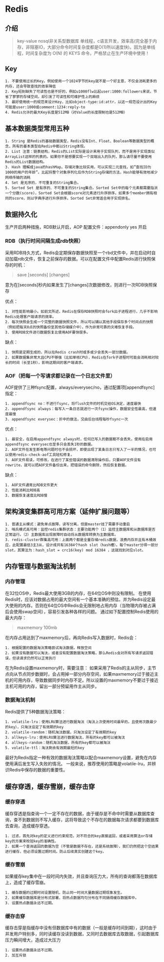 # Redis

## 介绍

> key-value nosql非关系型数据库 单线程，c语言开发，效率高(完全基于内存，非阻塞IO，大部分命令时间复杂度都是O(1)所以速度快)。因为是单线程，时间复杂度为 O(N) 的 KEYS 命令，严格禁止在生产环境中使用！

## Key

	1. 不要使用过长的Key。例如使用一个1024字节的key就不是一个好主意，不仅会消耗更多的内存，还会导致查找的效率降低
	2. Key短到缺失了可读性也是不好的，例如u1000flw比起user:1000:followers来说，节省了寥寥的存储空间，却引发了可读性和可维护性上的麻烦
	3. 最好使用统一的规范来设计Key，比如object-type:id:attr，以这一规范设计出的Key可能是user:1000或comment:1234:reply-to
	4. Redis允许的最大Key长度是512MB（对Value的长度限制也是512MB）

## 基本数据类型常用五种

	1. String 是Redis的基础数据类型，Redis没有Int、Float、Boolean等数据类型的概念，所有的基本类型在Redis中都以String体现。
	2. List 注意：链表结构，Redis的List实际是设计来用于实现队列，而不是用于实现类似ArrayList这样的列表的。如果你不是想要实现一个双端出入的队列，那么请尽量不要使用Redis的List数据结构。
	3. Hash 理解成java的hashMap，存储对象比较实用，可以实现二元查找，如”查找ID为1000的用户的年龄”。比起将整个对象序列化后作为String存储的方法，Hash能够有效地减少网络传输的消耗
	4. Set 是无序的，不可重复的String集合。
	5. Sorted Set 是有序的、不可重复的String集合。Sorted Set中的每个元素都需要指派一个分数(score)，Sorted Set会根据score对元素进行升序排序。如果多个member拥有相同的score，则以字典序进行升序排序。Sorted Set非常适合用于实现排名。

## 数据持久化

生产开启两种措施，RDB默认开启，AOP 配置文件：appendonly yes 开启

### RDB（执行时间间隔生成rdb快照）

采用RDB持久方式，Redis会定期保存数据快照至一个rbd文件中，并在启动时自动加载rdb文件，恢复之前保存的数据。可以在配置文件中配置Redis进行快照保存的时机：

> save [seconds] [changes]

意为在[seconds]秒内如果发生了[changes]次数据修改，则进行一次RDB快照保存

优点：

	1. 对性能影响最小。如前文所述，Redis在保存RDB快照时会fork出子进程进行，几乎不影响Redis处理客户端请求的效率。
	2. 每次快照会生成一个完整的数据快照文件，所以可以辅以其他手段保存多个时间点的快照（例如把每天0点的快照备份至其他存储媒介中），作为非常可靠的灾难恢复手段。
	3. 使用RDB文件进行数据恢复比使用AOF要快很多。

缺点：

	1. 快照是定期生成的，所以在Redis crash时或多或少会丢失一部分数据。
	2. 如果数据集非常大且CPU不够强（比如单核CPU），Redis在fork子进程时可能会消耗相对较长的时间（长至1秒），影响这期间的客户端请求。

### AOF（把每一个写请求都记录在一个日志文件里）

AOF提供了三种fsync配置，always/everysec/no，通过配置项[appendfsync]指定：

	1. appendfsync no：不进行fsync，将flush文件的时机交给OS决定，速度最快
	2. appendfsync always：每写入一条日志就进行一次fsync操作，数据安全性最高，但速度最慢
	3. appendfsync everysec：折中的做法，交由后台线程每秒fsync一次

优点：

	1. 最安全，在启用appendfsync always时，任何已写入的数据都不会丢失，使用在启用appendfsync everysec也至多只会丢失1秒的数据。
	2. AOF文件在发生断电等问题时也不会损坏，即使出现了某条日志只写入了一半的情况，也可以使用redis-check-aof工具轻松修复。
	3. AOF文件易读，可修改，在进行了某些错误的数据清除操作后，只要AOF文件没有rewrite，就可以把AOF文件备份出来，把错误的命令删除，然后恢复数据。

缺点：

	1. AOF文件通常比RDB文件更大
	2. 性能消耗比RDB高
	3. 数据恢复速度比RDB慢
	
## 架构演变集群高可用方案（延伸扩展问题等）

	1. 普通主从模式：避免单点故障，读写分离，但是master挂了需要手动重启
	2. 哨兵模式高可用：监控redis集群状态：主要功能两个（1）监控主数据库和从数据库是否正常运行。（2）主数据库出现故障时自动将从数据库转换为主数据库。
	3. redis-cluster群集高可用：上面两个都是全量存储redis数据，浪费内存并且有木桶效应，此配置最低3主3从，设计成共有16384个hash slot（hash槽）。每个master分得一部分slot，其算法为：hash_slot = crc16(key) mod 16384 ，这就找到对应slot。

## 内存管理与数据淘汰机制

### 内存管理

在32位OS中，Redis最大使用3GB的内存，在64位OS中则没有限制。
在使用Redis时，应该对数据占用的最大空间有一个基本准确的预估，并为Redis设定最大使用的内存。否则在64位OS中Redis会无限制地占用内存（当物理内存被占满后会使用swap空间），容易引发各种各样的问题。
通过如下配置控制Redis使用的最大内存：

> maxmemory 100mb

在内存占用达到了maxmemory后，再向Redis写入数据时，Redis会：

	1. 根据配置的数据淘汰策略尝试淘汰数据，释放空间
	2. 如果没有数据可以淘汰，或者没有配置数据淘汰策略，那么Redis会对所有写请求返回错误，但读请求仍然可以正常执行

在为Redis设置maxmemory时，需要注意：
如果采用了Redis的主从同步，主节点向从节点同步数据时，会占用掉一部分内存空间，如果maxmemory过于接近主机的可用内存，导致数据同步时内存不足。所以设置的maxmemory不要过于接近主机可用的内存，留出一部分预留用作主从同步。

### 数据淘汰机制

Redis提供了5种数据淘汰策略：

	1. volatile-lru：使用LRU算法进行数据淘汰（淘汰上次使用时间最早的，且使用次数最少的key），只淘汰设定了有效期的key
	2. volatile-random：随机淘汰数据，只淘汰设定了有效期的key
	3. allkeys-lru：使用LRU算法进行数据淘汰，所有的key都可以被淘汰
	4. allkeys-random：随机淘汰数据，所有的key都可以被淘汰
	5. volatile-ttl：淘汰剩余有效期最短的key

最好为Redis指定一种有效的数据淘汰策略以配合maxmemory设置，避免在内存使用满后发生写入失败的情况。
一般来说，推荐使用的策略是volatile-lru，并辨识Redis中保存的数据的重要性。

## 缓存穿透，缓存雪崩，缓存击穿

### 缓存穿透

缓存穿透是指查询一个一定不存在的数据，由于缓存是不命中时需要从数据库查询，查不到数据则不写入缓存，这将导致这个不存在的数据每次请求都要到数据库去查询，造成缓存穿透。

	1. 过滤，首先对key的定义进行约束规范，对不符合的key直接返回，或者采用算法or存储key的方案来校验key的准确性。
	2. 如果一个查询返回的数据为空（不管是数据不存在，还是系统故障），我们仍然把这个空结果进行缓存，但必须设置过期时间。防止后续真实创建这个key。

### 缓存雪崩

如果缓存key集中在一段时间内失效，并且查询压力大，所有的查询都落在数据库上，造成了缓存雪崩。

	1. 缓存数据的过期时间设置随机，防止同一时间大量数据过期现象发生。
	2. 如果缓存数据库是分布式部署，将热点数据均匀分布在不同搞得缓存数据库中。
	3. 设置热点数据永远不过期。
		
### 缓存击穿

缓存击穿是指缓存中没有但数据库中有的数据（一般是缓存时间到期），这时由于并发用户特别多，同时读缓存没读到数据，又同时去数据库去取数据，引起数据库压力瞬间增大，造成过大压力

	1. 设置热点数据永远不过期。
	2. 加互斥锁
